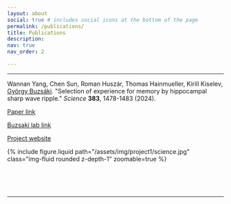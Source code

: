 ```yaml
---
layout: about
social: true # includes social icons at the bottom of the page
permalink: /publications/
title: Publications
description: 
nav: true
nav_order: 2

---
```


---





Wannan Yang, Chen Sun, Roman Huszár, Thomas Hainmueller, Kirill Kiselev, [György Buzsáki](https://buzsakilab.com/wp/buzsaki/). 
"Selection of experience for memory by hippocampal sharp wave ripple." _Science_ **383**, 1478-1483 (2024).

[Paper link](https://www.science.org/doi/10.1126/science.adk8261)

[Buzsaki lab link](https://buzsakilab.com/wp/publications/)

[Project website](https://winnieyangwannan.github.io/RippleTagging/)

<div class="row mt-3">
    <div class="col-sm mt-3 mt-md-0">
        {% include figure.liquid path="/assets/img/project1/science.jpg" class="img-fluid rounded z-depth-1" zoomable=true %}
    </div>
    <div class="col-sm mt-3 mt-md-0">
    </div>
    <div class="col-sm mt-3 mt-md-0">
    </div>
</div>


<object data="../assets/pdf/rippleTagging.pdf" width="1000" height="1000" type='application/pdf'></object>

<br />
<br />
<br />

---

